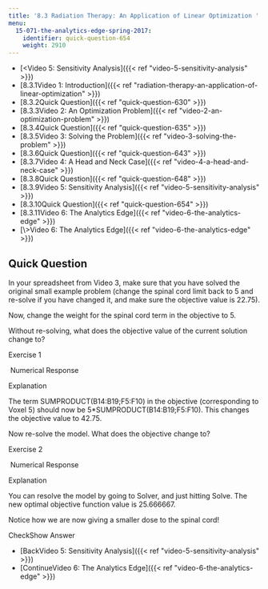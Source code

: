 ```yaml
---
title: '8.3 Radiation Therapy: An Application of Linear Optimization '
menu:
  15-071-the-analytics-edge-spring-2017:
    identifier: quick-question-654
    weight: 2910
---
```

*   [<Video 5: Sensitivity Analysis]({{< ref "video-5-sensitivity-analysis" >}})
*   [8.3.1Video 1: Introduction]({{< ref "radiation-therapy-an-application-of-linear-optimization" >}})
*   [8.3.2Quick Question]({{< ref "quick-question-630" >}})
*   [8.3.3Video 2: An Optimization Problem]({{< ref "video-2-an-optimization-problem" >}})
*   [8.3.4Quick Question]({{< ref "quick-question-635" >}})
*   [8.3.5Video 3: Solving the Problem]({{< ref "video-3-solving-the-problem" >}})
*   [8.3.6Quick Question]({{< ref "quick-question-643" >}})
*   [8.3.7Video 4: A Head and Neck Case]({{< ref "video-4-a-head-and-neck-case" >}})
*   [8.3.8Quick Question]({{< ref "quick-question-648" >}})
*   [8.3.9Video 5: Sensitivity Analysis]({{< ref "video-5-sensitivity-analysis" >}})
*   [8.3.10Quick Question]({{< ref "quick-question-654" >}})
*   [8.3.11Video 6: The Analytics Edge]({{< ref "video-6-the-analytics-edge" >}})
*   [\\>Video 6: The Analytics Edge]({{< ref "video-6-the-analytics-edge" >}})

Quick Question
--------------

In your spreadsheet from Video 3, make sure that you have solved the original small example problem (change the spinal cord limit back to 5 and re-solve if you have changed it, and make sure the objective value is 22.75).

Now, change the weight for the spinal cord term in the objective to 5.

Without re-solving, what does the objective value of the current solution change to?

Exercise 1

&nbsp;Numerical Response&nbsp;

Explanation

The term SUMPRODUCT(B14:B19;F5:F10) in the objective (corresponding to Voxel 5) should now be 5\*SUMPRODUCT(B14:B19;F5:F10). This changes the objective value to 42.75.

Now re-solve the model. What does the objective change to?

Exercise 2

&nbsp;Numerical Response&nbsp;

Explanation

You can resolve the model by going to Solver, and just hitting Solve. The new optimal objective function value is 25.666667.

Notice how we are now giving a smaller dose to the spinal cord!

CheckShow Answer

*   [BackVideo 5: Sensitivity Analysis]({{< ref "video-5-sensitivity-analysis" >}})
*   [ContinueVideo 6: The Analytics Edge]({{< ref "video-6-the-analytics-edge" >}})